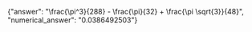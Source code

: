 {"answer": "\\frac{\\pi^3}{288} - \\frac{\\pi}{32} + \\frac{\\pi \\sqrt{3}}{48}", "numerical_answer": "0.0386492503"}